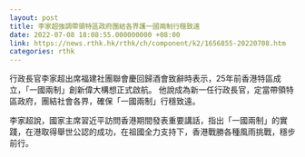 ```yaml
---
layout: post
title: 李家超強調帶領特區政府團結各界護一國兩制行穩致遠
date: 2022-07-08 18:08:55.000000000 +08:00
link: https://news.rthk.hk/rthk/ch/component/k2/1656855-20220708.htm
categories: rthk
---
```


行政長官李家超出席福建社團聯會慶回歸酒會致辭時表示，25年前香港特區成立，「一國兩制」創新偉大構想正式啟航。 他說成為新一任行政長官，定當帶領特區政府，團結社會各界，確保「一國兩制」行穩致遠。

李家超說，國家主席習近平訪問香港期間發表重要講話，指出「一國兩制」的實踐，在港取得舉世公認的成功，在祖國全力支持下，香港戰勝各種風雨挑戰，穩步前行。
